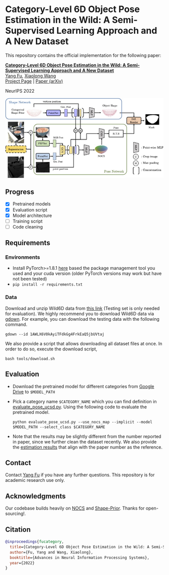 # Category-Level 6D Object Pose Estimation in the Wild: A Semi-Supervised Learning Approach and A New Dataset


This repository contains the official implementation for the following paper:

**[Category-Level 6D Object Pose Estimation in the Wild: A Semi-Supervised Learning Approach and A New Dataset](https://oasisyang.github.io/semi-pose/)**
<br/>
[Yang Fu](https://oasisyang.github.io/), 
[Xiaolong Wang](https://xiaolonw.github.io/)
<br/>
[Project Page](https://oasisyang.github.io/semi-pose/) | [Paper (arXiv)](https://arxiv.org/abs/2206.15436)

NeurIPS 2022

![approach](assets/approach.jpg)

## Progress
- [x] Pretrained models
- [x] Evaluation script
- [x] Model architecture
- [ ] Training script
- [ ] Code cleaning

## Requirements
### Environments
- Install PyTorch>=1.8.1 [here](https://pytorch.org/get-started/locally/) based the package management tool you used and your cuda version (older PyTorch versions may work but have not been tested)
- `pip install -r requirements.txt`
### Data
Download and unzip Wild6D data from [this link](https://drive.google.com/drive/folders/1SjWUcuSvYMM5rPPd4aQhK0jo1IHbCJbT) (Testing set is only needed for evaluation). 
We highly recommend you to download Wild6D data via [gdown](https://github.com/wkentaro/gdown). For example, you can download the testing data with the following command.
    
  ```
  gdown --id 1AWLX6V0kAyiTFdkGg4FrkEaQ5jbUVtaj
  ```
We also provide a script that allows downloading all dataset files at once. In order to do so, execute the download script, 
  ```
  bash tools/download.sh
  ```




## Evaluation
- Download the pretrained model for different categories from [Google Drive](https://drive.google.com/drive/folders/1Xt-b6FF9iOOyIBuygh-SGkEiTSkF41hx) to `$MODEL_PATH`
- Pick a category name `$CATEGORY_NAME` which you can find definition in [evaluate_pose_ucsd.py](evaluate_pose_ucsd.py). Using the following code to evaluate the pretrained model.

    ```
    python evaluate_pose_ucsd.py --use_nocs_map --implicit --model $MODEL_PATH --select_class $CATEGORY_NAME
    ```
- Note that the results may be slightly different from the number reported in paper, since we further clean the dataset recently. We also provide the [estimation results](https://drive.google.com/file/d/1SRAMxBLi44y31AxFEl0Lgm86WmFPoGEF) that align with the paper number as the reference.

## Contact

Contact [Yang Fu](mailto:yafu@ucsd.edu) if you have any further questions. This repository is for academic research use only.

## Acknowledgments
Our codebase builds heavily on [NOCS](https://github.com/hughw19/NOCS_CVPR2019) and [Shape-Prior](https://github.com/mentian/object-deformnet). Thanks for open-sourcing!.

## Citation

```bibtex
@inproceedings{fucategory,
  title={Category-Level 6D Object Pose Estimation in the Wild: A Semi-Supervised Learning Approach and A New Dataset},
  author={Fu, Yang and Wang, Xiaolong},
  booktitle={Advances in Neural Information Processing Systems},
  year={2022}
}